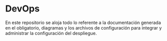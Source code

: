 # DevOps
En este repositorio se aloja todo lo referente a la documentación generada en el obligatorio, diagramas y los archivos de configuración para integrar y administrar la configuración del despliegue.
